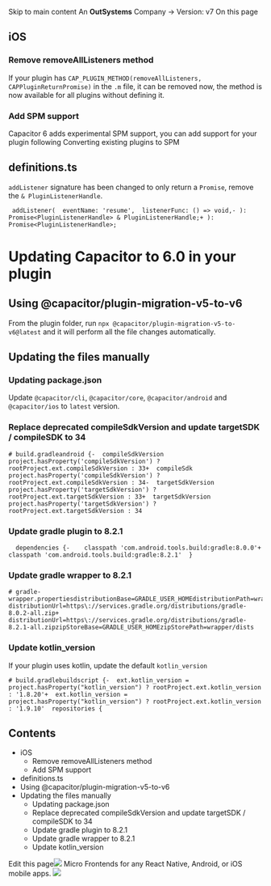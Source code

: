 Skip to main content
An **OutSystems** Company →
Version: v7
On this page
## iOS​
### Remove removeAllListeners method​
If your plugin has `CAP_PLUGIN_METHOD(removeAllListeners, CAPPluginReturnPromise)` in the `.m` file, it can be removed now, the method is now available for all plugins without defining it.
### Add SPM support​
Capacitor 6 adds experimental SPM support, you can add support for your plugin following Converting existing plugins to SPM
## definitions.ts​
`addListener` signature has been changed to only return a `Promise`, remove the `& PluginListenerHandle`.
```
 addListener(  eventName: 'resume',  listenerFunc: () => void,- ): Promise<PluginListenerHandle> & PluginListenerHandle;+ ): Promise<PluginListenerHandle>;
```

# Updating Capacitor to 6.0 in your plugin
## Using @capacitor/plugin-migration-v5-to-v6​
From the plugin folder, run `npx @capacitor/plugin-migration-v5-to-v6@latest` and it will perform all the file changes automatically.
## Updating the files manually​
### Updating package.json​
Update `@capacitor/cli`, `@capacitor/core`, `@capacitor/android` and `@capacitor/ios` to `latest` version.
### Replace deprecated compileSdkVersion and update targetSDK / compileSDK to 34​
```
# build.gradleandroid {-  compileSdkVersion project.hasProperty('compileSdkVersion') ? rootProject.ext.compileSdkVersion : 33+  compileSdk project.hasProperty('compileSdkVersion') ? rootProject.ext.compileSdkVersion : 34-  targetSdkVersion project.hasProperty('targetSdkVersion') ? rootProject.ext.targetSdkVersion : 33+  targetSdkVersion project.hasProperty('targetSdkVersion') ? rootProject.ext.targetSdkVersion : 34
```

### Update gradle plugin to 8.2.1​
```
  dependencies {-    classpath 'com.android.tools.build:gradle:8.0.0'+    classpath 'com.android.tools.build:gradle:8.2.1'  }
```

### Update gradle wrapper to 8.2.1​
```
# gradle-wrapper.propertiesdistributionBase=GRADLE_USER_HOMEdistributionPath=wrapper/dists- distributionUrl=https\://services.gradle.org/distributions/gradle-8.0.2-all.zip+ distributionUrl=https\://services.gradle.org/distributions/gradle-8.2.1-all.zipzipStoreBase=GRADLE_USER_HOMEzipStorePath=wrapper/dists
```

### Update kotlin_version​
If your plugin uses kotlin, update the default `kotlin_version`
```
# build.gradlebuildscript {-  ext.kotlin_version = project.hasProperty("kotlin_version") ? rootProject.ext.kotlin_version : '1.8.20'+  ext.kotlin_version = project.hasProperty("kotlin_version") ? rootProject.ext.kotlin_version : '1.9.10'  repositories {
```

## Contents
  * iOS
    * Remove removeAllListeners method
    * Add SPM support
  * definitions.ts
  * Using @capacitor/plugin-migration-v5-to-v6
  * Updating the files manually
    * Updating package.json
    * Replace deprecated compileSdkVersion and update targetSDK / compileSDK to 34
    * Update gradle plugin to 8.2.1
    * Update gradle wrapper to 8.2.1
    * Update kotlin_version


Edit this page![](https://images.prismic.io/ionicframeworkcom/d3d3f7a3-023b-4cdf-93af-84674f623818_portals+ad.png?auto=compress,format&rect=0,0,280,200&w=280&h=200)
Micro Frontends for any React Native, Android, or iOS mobile apps.
![](https://cdn.bizible.com/ipv?_biz_r=&_biz_h=802059049&_biz_u=ed6d98ad223740ddbf99774ce8c4ab02&_biz_l=https%3A%2F%2Fcapacitorjs.com%2Fdocs%2Fupdating%2Fplugins%2F6-0&_biz_t=1739811919170&_biz_i=Capacitor%20Documentation&_biz_n=22&rnd=174883&cdn_o=a&_biz_z=1739811919171)
